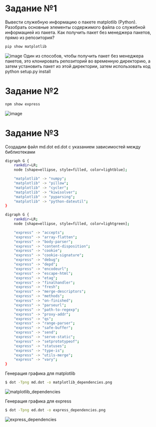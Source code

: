 # Задание №1
Вывести служебную информацию о пакете matplotlib (Python). Разобрать основные элементы содержимого файла со служебной информацией из пакета. Как получить пакет без менеджера пакетов, прямо из репозитория?
```bash
pip show matplotlib
```
![image](https://github.com/user-attachments/assets/1b2a1de6-0872-46bf-a26e-f80d3930fdd3)
Один из способов, чтобы получить пакет без менеджера пакетов, это клонировать репозиторий во временную директорию, а затем установить пакет из этой директории, затем использовать код python setup.py install

# Задание №2
```bash
npm show express
```
![image](https://github.com/user-attachments/assets/818bdea8-17c2-4245-aa2c-c70d3d6bb77e)

# Задание №3
Создадим файл md.dot ed.dot с указанием зависимостей между библиотеками
```bash
digraph G {
    rankdir=LR;
    node [shape=ellipse, style=filled, color=lightblue];

    "matplotlib" -> "numpy";
    "matplotlib" -> "pillow";
    "matplotlib" -> "cycler";
    "matplotlib" -> "kiwisolver";
    "matplotlib" -> "pyparsing";
    "matplotlib" -> "python-dateutil";
}
```

```bash
digraph G {
    rankdir=LR;
    node [shape=ellipse, style=filled, color=lightgreen];

    "express" -> "accepts";
    "express" -> "array-flatten";
    "express" -> "body-parser";
    "express" -> "content-disposition";
    "express" -> "cookie";
    "express" -> "cookie-signature";
    "express" -> "debug";
    "express" -> "depd";
    "express" -> "encodeurl";
    "express" -> "escape-html";
    "express" -> "etag";
    "express" -> "finalhandler";
    "express" -> "fresh";
    "express" -> "merge-descriptors";
    "express" -> "methods";
    "express" -> "on-finished";
    "express" -> "parseurl";
    "express" -> "path-to-regexp";
    "express" -> "proxy-addr";
    "express" -> "qs";
    "express" -> "range-parser";
    "express" -> "safe-buffer";
    "express" -> "send";
    "express" -> "serve-static";
    "express" -> "setprototypeof";
    "express" -> "statuses";
    "express" -> "type-is";
    "express" -> "utils-merge";
    "express" -> "vary";
}
```
 Генерация графика для matplotlib
 ```bash
$ dot -Tpng md.dot -o matplotlib_dependencies.png
```
![matplotlib_dependencies](https://github.com/user-attachments/assets/15cea608-bae9-48fb-8000-d300fe03473d)

 Генерация графика для express
 ```bash
$ dot -Tpng ed.dot -o express_dependencies.png
```
![express_dependencies](https://github.com/user-attachments/assets/cfebff75-21c5-4c6b-9541-b9d105fe2ef6)

